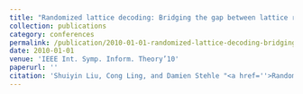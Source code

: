 ```yaml
---
title: "Randomized lattice decoding: Bridging the gap between lattice reduction and sphere decoding"
collection: publications
category: conferences
permalink: /publication/2010-01-01-randomized-lattice-decoding-bridging-the-gap-between-lattice-reduction-and-sphere-decoding
date: 2010-01-01
venue: 'IEEE Int. Symp. Inform. Theory’10'
paperurl: ''
citation: 'Shuiyin Liu, Cong Ling, and Damien Stehle "<a href=''>Randomized lattice decoding: Bridging the gap between lattice reduction and sphere decoding</a>", IEEE Int. Symp. Inform. Theory’10, Austin, US, June 2010.'
---
```

